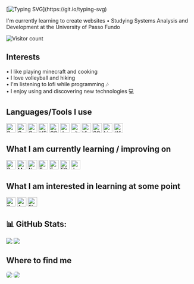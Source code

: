 <div>

[![Typing SVG](https://readme-typing-svg.demolab.com?font=Press+Start+2P&duration=1000&pause=1000&random=false&width=435&lines=Hi%2C+I'm+Fernanda+%F0%9F%91%8B;Welcome+to+my+GitHub!)](https://git.io/typing-svg)


  I'm currently learning to create websites • Studying Systems Analysis and Development at the University of Passo Fundo 


  <div>

  ![Visitor count](https://komarev.com/ghpvc/?username=fernanda-ihjaz&color=0091FF&style=for-the-badge&label=Visitor+Count)

  </div>
  

## Interests

  • I like playing minecraft and cooking \
  • I love volleyball and hiking \
  • I'm listening to lofi while programming 🎶 \
  • I enjoy using and discovering new technologies 💻

## Languages/Tools I use

<img src="https://img.shields.io/badge/Python-282C34?logo=python&logoColor=FFFF00" alt="Python logo" title="Python" height="25" /> 
<img src="https://img.shields.io/badge/C-282C34?logo=C&logoColor=009900" alt="C logo" title="C" height="25" /> 
<img src="https://img.shields.io/badge/C++-282C34?logo=C&logoColor=3333FF" alt="C++ logo" title="C++" height="25" /> 


<img src="https://img.shields.io/badge/HTML5-282C34?logo=html5&logoColor=FF6600" alt="HTML5 logo" title="HTML5" height="25" /> 
<img src="https://img.shields.io/badge/CSS3-282C34?logo=css3&logoColor=1572B6" alt="CSS3 logo" title="CSS3" height="25" />
<img src="https://img.shields.io/badge/JavaScript-282C34?logo=javascript&logoColor=F7DF1E" alt="JavaScript logo" title="JavaScript" height="25" /> 
<a name="learning-next"></a>

<img src="https://img.shields.io/badge/git-282C34?logo=git&logoColor=F05032" alt="git logo" title="git" height="25" />
<img src="https://img.shields.io/badge/VS%20Code-282C34?logo=visual-studio-code&logoColor=007ACC" alt="Visual Studio Code logo" title="Visual Studio Code" height="25" />
<img src="https://img.shields.io/badge/SQL-282C34?logo=sql&logoColor=007ACC" alt="SQL" title="SQL" height="25" />


<img src="https://img.shields.io/badge/Linux-282C34?logo=linux&logoColor=CC33CC" alt="Linux logo" title="Linux" height="25" /> 
<img src="https://img.shields.io/badge/Windows-282C34?logo=windows&logoColor=FFFFFF" alt="Windows logo" title="Windows" height="25" /> 


## What I am currently learning / improving on

<img src="https://img.shields.io/badge/React Native-282C34?logo=react&logoColor=61DAFB" alt="React Native logo" title="React Native" height="25" /> 
<img src="https://img.shields.io/badge/MongoDB-282C34?logo=mongodb&logoColor=47A248" alt="MongoDB logo" title="MongoDB" height="25" />
<img src="https://img.shields.io/badge/Node.js-282C34?logo=node.js&logoColor=339933" alt="Node.js logo" title="Node.js" height="25" />
<img src="https://img.shields.io/badge/TypeScript-282C34?logo=typescript&logoColor=3178C6" alt="TypeScript logo" title="TypeScript" height="25" /> 
<img src="https://img.shields.io/badge/Express-282C34?logo=express&logoColor=FFFFFF" alt="Express.js logo" title="Express.js" height="25" />
<img src="https://img.shields.io/badge/ESLint-282C34?logo=eslint&logoColor=4B32C3" alt="ESLint logo" title="ESLint" height="25" />
<img src="https://img.shields.io/badge/Jest-282C34?logo=jest&logoColor=C21325" alt="Jest logo" title="Jest" height="25" />

## What I am interested in learning at some point

<img src="https://img.shields.io/badge/Redux-282C34?logo=redux&logoColor=764ABC" alt="Redux logo" title="Redux" height="25" />
<img src="https://img.shields.io/badge/Angular-282C34?logo=angular&logoColor=47A248" alt="Angular logo" title="Angular" height="25" />
<img src="https://img.shields.io/badge/Flutter-282C34?logo=flutter&logoColor=02569B" alt="Flutter logo" title="Flutter" height="25" /> 


## 📊 GitHub Stats:

![](https://github-readme-stats.vercel.app/api/top-langs/?username=fernanda-ihjaz&theme=dark&hide_border=true&include_all_commits=true&count_private=false&layout=compact)
![](https://github-readme-streak-stats.herokuapp.com/?user=fernanda-ihjaz&theme=dark&hide_border=true)<br/>


## Where to find me
  <a href="https://www.linkedin.com/in/fernanda-ihjaz" target="_blank"><img src="https://img.shields.io/badge/-Follow me on LinkedIn-%230077B5?style=for-the-badge&logo=linkedin&logoColor=white" target="_blank" style="border-radius: 5px;"></a> 
  <a href = "mailto:ihjazfer@gmail.com"><img src="https://img.shields.io/badge/-send an email-%23333?style=for-the-badge&logo=gmail&logoColor=white" target="_blank" style="border-radius: 5px;"></a>


</div>
